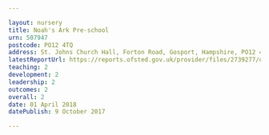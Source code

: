 ```yaml
---

layout: nursery
title: Noah's Ark Pre-school
urn: 507947
postcode: PO12 4TQ
address: St. Johns Church Hall, Forton Road, Gosport, Hampshire, PO12 4TQ
latestReportUrl: https://reports.ofsted.gov.uk/provider/files/2739277/urn/507947.pdf
teaching: 2
development: 2
leadership: 2
outcomes: 2
overall: 2
date: 01 April 2018 
datePublish: 9 October 2017

---
```

